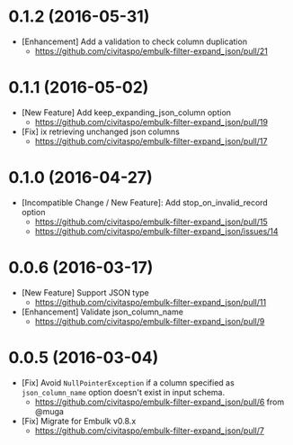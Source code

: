 0.1.2 (2016-05-31)
==================
- [Enhancement] Add a validation to check column duplication
  - https://github.com/civitaspo/embulk-filter-expand_json/pull/21

0.1.1 (2016-05-02)
==================
- [New Feature] Add keep_expanding_json_column option
  - https://github.com/civitaspo/embulk-filter-expand_json/pull/19
- [Fix] ix retrieving unchanged json columns
  - https://github.com/civitaspo/embulk-filter-expand_json/pull/17

0.1.0 (2016-04-27)
==================
- [Incompatible Change / New Feature]: Add stop_on_invalid_record option
  - https://github.com/civitaspo/embulk-filter-expand_json/pull/15
  - https://github.com/civitaspo/embulk-filter-expand_json/issues/14

0.0.6 (2016-03-17)
==================
- [New Feature] Support JSON type
  - https://github.com/civitaspo/embulk-filter-expand_json/pull/11
- [Enhancement] Validate json_column_name
  - https://github.com/civitaspo/embulk-filter-expand_json/pull/9

0.0.5 (2016-03-04)
==================
- [Fix] Avoid `NullPointerException` if a column specified as `json_column_name` option doesn't exist in input schema.
  - https://github.com/civitaspo/embulk-filter-expand_json/pull/6 from @muga
- [Fix] Migrate for Embulk v0.8.x
  - https://github.com/civitaspo/embulk-filter-expand_json/pull/7

